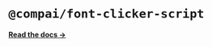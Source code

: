 # `@compai/font-clicker-script`

[**Read the docs &rarr;**](https://components.ai/docs/typefaces/clicker-script)
